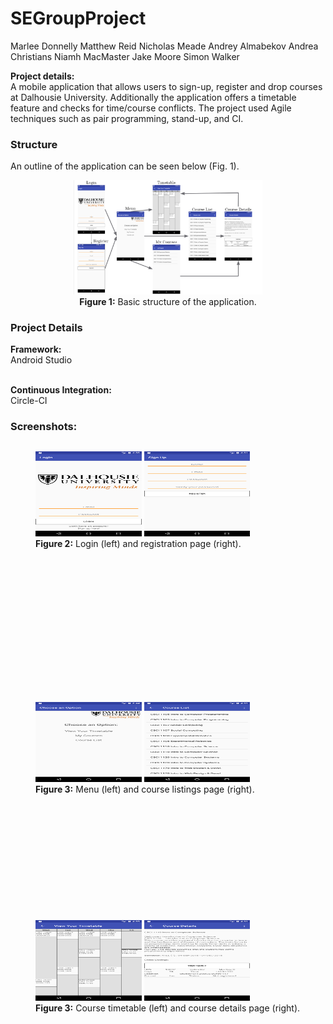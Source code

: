 # SEGroupProject

Marlee Donnelly 
Matthew Reid 
Nicholas Meade 
Andrey Almabekov 
Andrea Christians 
Niamh MacMaster 
Jake Moore 
Simon Walker 

<b>Project details:</b><br>
A mobile application that allows users to sign-up, register and drop courses at Dalhousie University. Additionally the application offers a timetable feature and checks for time/course conflicts. The project used Agile techniques such as pair programming, stand-up, and CI.
<h3> Structure </h3>
An outline of the application can be seen below (Fig. 1). 
<p align="center">
   <img  src="./images/sitemap.PNG"  width="60%"  height="60%"/><br>
   <b>Figure 1:</b> Basic structure of the application.
</p>

<h3> Project Details </h3>
<b>Framework:</b><br> Android Studio <br><br>

<b>Continuous Integration:</b><br>Circle-CI<br>

<h3> Screenshots:</h3>
<div style="display: flex; justify-content: center;">
<figure>
   <img  src="./images/login.png"  width="40%"  height="40%"/>
   <img src="./images/registration.png" width="40%" height="40%"/><br>
   <figcaption><b>Figure 2:</b> Login (left) and registration page (right).</figcaption> <br>
</figure>
</div>
<br><br>
<div style="display: flex; justify-content: center;">
<figure>
   <img  src="./images/menu.png"  width="40%"  height="40%"/>
   <img  src="./images/listings.png"  width="40%"  height="40%"/><br>
<figcaption><b>Figure 3:</b> Menu (left) and course listings page (right).</figcaption>
</figure>
</div>
<div style="display: flex; justify-content: center;">
<figure>
   <img  src="./images/timetable.png"  width="40%"  height="40%"/>
   <img  src="./images/details.png"  width="40%"  height="40%"/><br>
<figcaption><b>Figure 3:</b> Course timetable (left) and course details page (right).</figcaption>
</figure>
</div>


